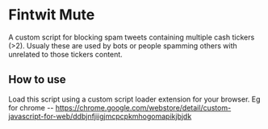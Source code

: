# Fintwit Mute
A custom script for blocking spam tweets containing multiple cash tickers (>2). Usualy these are used by bots or people spamming others with unrelated to those tickers content.

## How to use
Load this script using a custom script loader extension for your browser. Eg for chrome -- https://chrome.google.com/webstore/detail/custom-javascript-for-web/ddbjnfjiigjmcpcpkmhogomapikjbjdk
